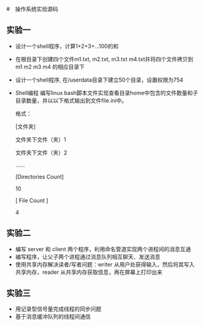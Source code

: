 #　操作系统实验源码

## 实验一

* 设计一个shell程序，计算1+2+3+...100的和
* 在根目录下创建四个文件m1.txt, m2.txt, m3.txt m4.txt并将四个文件拷贝到m1 m2 m3 m4 的相应目录下
* 设计一个shell程序, 在/userdata目录下建立50个目录，设置权限为754
* Shell编程
     编写linux bash脚本文件实现查看目录home中包含的文件数量和子目录数量，并以以下格式输出到文件file.ini中。

     格式：

     [文件夹]

     文件夹下文件（夹）1

     文件夹下文件（夹）2

     ……

     [Directories Count]

     10

     [ File Count ]

     4
     

## 实验二

* 编写 server 和 client 两个程序，利用命名管道实现两个进程间的消息互通
* 编写程序，让父子两个进程通过消息队列相互聊天、发送消息
* 使用共享内存解决读者/写者问题：writer 从用户处获得输入，然后将其写入共享内存，reader 从共享内存获取信息，再在屏幕上打印出来

## 实验三

* 用记录型信号量完成线程的同步问题
* 基于消息缓冲队列的线程间通信
